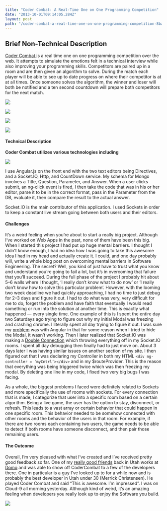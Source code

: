 ```yaml
---
title: "Coder Combat: A Real-Time One on One Programming Competition"
date: "2013-10-01T09:14:05.284Z"
layout: post
path: "/coder-combat-a-real-time-one-on-one-programming-competition-8baa3e89fe26/"
---
```


## Brief Non-Technical Description

[Coder Combat ](https://tylermcginnis.com/codercombat.jit.su)is a real time one
on one programming competition over the web. It attempts to simulate the
emotions felt in a technical interview while also improving your programming
skills. Competitors are paired up in a room and are then given an algorithm to
solve. During the match each player will be able to see up to date progress on
where their competitor is at at all times. Once someone solves the algorithm,
the winner and loser will both be notified and a ten second countdown will
prepare both competitors for the next match.

![](https://cdn-images-1.medium.com/max/800/0*6XjvVoFolPTUlPD3.png)

![](https://cdn-images-1.medium.com/max/800/0*jYlR1w8Oz8i20YOd.png)

![](https://cdn-images-1.medium.com/max/800/0*MNmQbQQjE14bOzDd.png)

![](https://cdn-images-1.medium.com/max/800/0*bKxjYQh7-zqBwZYx.png)

#### Technical Description

**Coder Combat utilizes various technologies including**

![](https://cdn-images-1.medium.com/max/800/0*hR947Nya_YF6E1U_.png)

I use Angular.js on the front end with the two text editors being Directives,
and a Socket.IO, Http, and CountDown service. My schema for Mongo involves a
Title, Question, Parameter, and Answer. When a user clicks submit, an ng-click
event is fired, I then take the code that was in his or her editor, parse it to
be in the correct format, pass in the Parameter from the DB, evaluate it, then
compare the result to the actual answer.

Socket.IO is the main contributor of this application. I used Sockets in order
to keep a constant live stream going between both users and their editors.

#### Challenges

It’s a weird feeling when you’re about to start a really big project. Although
I’ve worked on Web Apps in the past, none of them have been this big. When I
started this project I had put up huge mental barriers. I thought I didn’t know
enough, I had no idea how I was going to take this awesome idea I had in my head
and actually create it. I could, and one day probably will, write a whole blog
post on overcoming mental barriers in Software Engineering. The secret? Well,
you kind of just have to trust what you know and understand you’re going to fail
a lot, but it’s in overcoming that failure that you’ll succeed. During the full
phase of the project I probably hit about 5–6 walls where I thought, ‘I really
don’t know what to do now’ or ‘I really don’t know how to solve this particular
problem’. However, with the looming two week deadline we had quickly
approaching, I had no time to just debug for 2–3 days and figure it out. I had
to do what was very, very difficult for me to do, forget the problem and have
faith that eventually I would read something or run into the solution at another
time. This is exactly what happened — every single time. One example of this is
I spent the entire day two Saturdays ago trying to figure out why my initial
Modal was freezing and crashing chrome. I literally spent all day trying to
figure it out. I was sure my
[problem](http://stackoverflow.com/questions/18808295/closing-an-angular-ui-modal-on-a-socketio-event)
was with Angular in that for some reason when I tried to hide the Modal, it
wasn’t working. Then I later realized that Socket.IO was making a [Double
Connection](http://stackoverflow.com/questions/18815843/socket-io-event-being-triggered-twice)
which throwing everything off in my Socket.IO rooms. I spent all day debugging
then finally had to just move on. About 3 days later I was having similar issues
on another section of my site. I then figured out that I was declaring my
Controller in both my HTML ```<div ng-controller = ‘myCntrl’></div>``` and in my
$routeProvider. This is the reason that everything was being triggered twice
which was then freezing my modal. By deleting one line in my code, I fixed two
very big bugs I was facing.

As a whole, the biggest problems I faced were definitely related to Sockets and
more specifically the use of rooms with sockets. For every connection that is
made, I categorize that user into a specific room based on a certain algorithm.
Being a live game, the user has the option to stay, disconnect, or refresh. This
leads to a vast array or certain behavior that could happen in one specific
room. This behavior needed to be somehow connected with other rooms and the
behavior of the users in that room. For example, if there are two rooms each
containing two users, the game needs to be able to detect if both rooms have
someone disconnect, and then pair those remaining users.

#### The Outcome

Overall, I’m very pleased with what I’ve created and I’ve received pretty good
feedback so far. One of my [really good
friends](https://twitter.com/jakelingwall) back in Utah works at
[Domo](http://www.domo.com/) and was able to show off CoderCombat to a few of
the developers there. One in particular is a guy I’ve looked up to for a while
now and is probably the best developer in Utah under 30 (Merrick Christensen).
He played Coder Combat and said “This is awesome. I’m impressed”. I was on
Cloud-9 all morning yesterday. Although kind of weird, it’s an amazing feeling
when developers you really look up to enjoy the Software you build.

![](https://cdn-images-1.medium.com/max/800/0*v6n7OB2uBLwBXO0k.png)